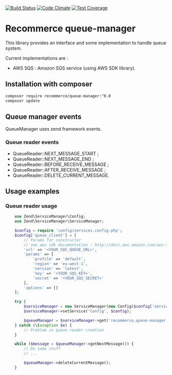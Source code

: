 [![Build Status](https://travis-ci.org/recommerce/queue-manager.svg?branch=master)](https://travis-ci.org/recommerce/queue-manager) [![Code Climate](https://codeclimate.com/github/recommerce/queue-manager/badges/gpa.svg)](https://codeclimate.com/github/recommerce/queue-manager) [![Test Coverage](https://codeclimate.com/github/recommerce/queue-manager/badges/coverage.svg)](https://codeclimate.com/github/recommerce/queue-manager/coverage)

# Recommerce queue-manager

This library provides an interface and some implementation to handle queue system.

Current implementations are :
* AWS SQS : Amazon SQS service (using AWS SDK library).

## Installation with composer

```sh
composer require recommerce/queue-manager:^0.0
composer update
```

## Queue manager events

QueueManager uses zend framework events.

### Queue reader events

* QueueReader::NEXT_MESSAGE_START ;
* QueueReader::NEXT_MESSAGE_END ;
* QueueReader::BEFORE_RECEIVE_MESSAGE ;
* QueueReader::AFTER_RECEIVE_MESSAGE ;
* QueueReader::DELETE_CURRENT_MESSAGE.

## Usage examples

### Queue reader usage
```php
    use Zend\ServiceManager\Config;
    use Zend\ServiceManager\ServiceManager;

    $config = require 'config/services.config.php';
    $config['queue_client'] = [
        // Params for constructor
        // see aws sdk documentation : http://docs.aws.amazon.com/aws-sdk-php/v3/api/class-Aws.Sqs.SqsClient.html
        'url' => '<YOUR_SQS_QUEUE_URL>',
        'params' => [
            'profile' => 'default',
            'region' => 'eu-west-1',
            'version' => 'latest',
            'key' => '<YOUR_SQS_KEY>',
            'secret' => '<YOUR_SQS_SECRET>'
        ],
        'options' => []
    ];

    try {
        $serviceManager = new ServiceManager(new Config($config['service_manager']));
        $serviceManager->setService('Config', $config);

        $queueManager = $serviceManager->get('recommerce.queue-manager.queue-reader');
    } catch (\Exception $e) {
        // Problem in queue reader creation
    }

    while ($message = $queueManager->getNextMessage()) {
        // Do some stuff
        // ...

        $queueManager->deleteCurrentMessage();
    }
```